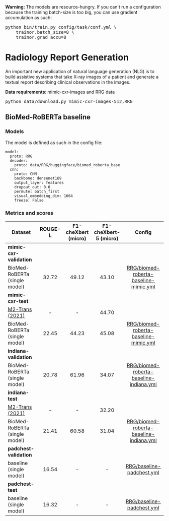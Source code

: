 <div class="warning_box">
	<b>Warning: </b> The models are resource-hungry. If you can't run a configuration because the training batch-size 
	is too big, you can use gradient accumulation as such:
	<div class="highlight">
<pre>python bin/train.py config/task/conf.yml \
    trainor.batch_size=8 \
    trainor.grad_accu=8     </pre></div>	
</div>


# Radiology Report Generation

An important new application of natural language generation (NLG) is to build assistive systems that take X-ray images of a patient and generate a textual report describing clinical observations in the images.

<div class="data_box">
	<b>Data requirements: </b> mimic-cxr-images and RRG data
	<div class="highlight">
<pre>python data/download.py mimic-cxr-images-512,RRG </pre></div>	
</div>



## BioMed-RoBERTa baseline 

### Models
The model is defined as such in the config file:
```
model:
  proto: RRG
  decoder:
    proto: data/RRG/huggingface/biomed_roberta_base
  cnn:
    proto: CNN
    backbone: densenet169
    output_layer: features
    dropout_out: 0.0
    permute: batch_first
    visual_embedding_dim: 1664
    freeze: False
```

### Metrics and scores

| Dataset |     ROUGE-L |  F1-cheXbert (micro) | F1-cheXbert-5 (micro) | Config
| ------------- |:-------------:|:-------------:|:-------------:|:-------------:|
| **mimic-cxr-validation**
| <span class="card" id="rrg_biomed-roberta-mimic-val">BioMed-RoBERTa</span> (single model)   | 32.72  |  49.12  | 43.10  | [RRG/biomed-roberta-baseline-mimic.yml](https://github.com/jbdel/vilmedic/blob/main/config/RRG/biomed-roberta-baseline-mimic.yml)
| **mimic-cxr-test**
| [M2-Trans (2021)](https://arxiv.org/pdf/2010.10042.pdf) |  -  |  - | 44.70 |
| <span class="card" id="rrg_biomed-roberta-mimic-test">BioMed-RoBERTa</span> (single model)   | 22.45  |  44.23  |  45.08  | [RRG/biomed-roberta-baseline-mimic.yml](https://github.com/jbdel/vilmedic/blob/main/config/RRG/biomed-roberta-baseline-mimic.yml)
| **indiana-validation**
| <span class="card" id="rrg_biomed-roberta-indiana-val">BioMed-RoBERTa</span> (single model)   | 20.78  |  61.96  |  34.07  | [RRG/biomed-roberta-baseline-indiana.yml](https://github.com/jbdel/vilmedic/blob/main/config/RRG/biomed-roberta-baseline-indiana.yml)
| **indiana-test**
| [M2-Trans (2021)](https://arxiv.org/pdf/2010.10042.pdf) |  -  |  - | 32.20 |
| <span id="rrg_biomed-roberta-indiana-test">BioMed-RoBERTa</span> (single model)   | 21.41  |  60.58  |  31.04  | [RRG/biomed-roberta-baseline-indiana.yml](https://github.com/jbdel/vilmedic/blob/main/config/RRG/biomed-roberta-baseline-indiana.yml)
| **padchest-validation**
| <span class="card" id="baseline_padchest-val">baseline</span> (single model)   | 16.54  |  -  |  -  | [RRG/baseline-padchest.yml](https://github.com/jbdel/vilmedic/blob/main/config/RRG/baseline-padchest.yml)
| **padchest-test**
| <span class="card" id="baseline_padchest-test">baseline</span> (single model)   | 16.32  |  -  |  -  | [RRG/baseline-padchest.yml](https://github.com/jbdel/vilmedic/blob/main/config/RRG/baseline-padchest.yml)


